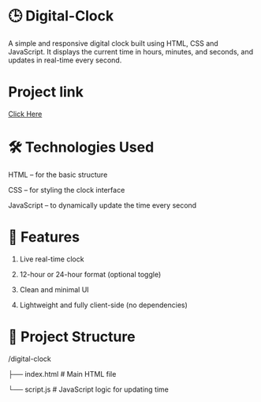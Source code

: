 # 🕒 Digital-Clock
A simple and responsive digital clock built using HTML, CSS and JavaScript. It displays the current time in hours, minutes, and seconds, and updates in real-time every second.

# Project link
[Click Here](https://stackblitz.com/edit/stackblitz-starters-vpyjvxaw?file=clock.js)

# 🛠️ Technologies Used
HTML – for the basic structure

CSS – for styling the clock interface

JavaScript – to dynamically update the time every second

# 🚀 Features
 
1. Live real-time clock

2. 12-hour or 24-hour format (optional toggle)

3. Clean and minimal UI

4. Lightweight and fully client-side (no dependencies)

#  📂 Project Structure

/digital-clock

├── index.html      # Main HTML file

└── script.js       # JavaScript logic for updating time


